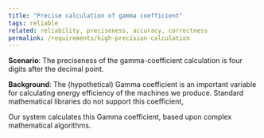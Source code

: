 ```yaml
---
title: "Precise calculation of gamma coefficient"
tags: reliable
related: reliability, preciseness, accuracy, correctness
permalink: /requirements/high-precision-calculation
---
```


<div class="quality-requirement" markdown="1">

**Scenario**: The preciseness of the gamma-coefficient calculation is four digits after the decimal point.

**Background**: The (hypothetical) Gamma coefficient is an important variable for calculating energy efficiency of the machines we produce.
Standard mathematical libraries do not support this coefficient,

Our system calculates this Gamma coefficient, based upon complex mathematical algorithms. 


</div><br>



